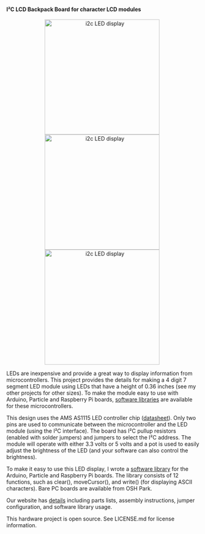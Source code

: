 #### I²C LCD Backpack Board for character LCD modules

<div style="text-align: center;">
<div style="display: inline-block; margin-right: 5px;">
<img  src="http://wht.io/wp-content/uploads/projects/i2c-7-segment-led-dot36inch/i2c-7-segment-led-dot36inch-seeeduino.jpg" alt="i2c LED display" width="300" height="300" />
</div>
</div>

<div style="text-align: center;">
<div style="display: inline-block; margin-right: 5px;">
<img  src="http://wht.io/wp-content/uploads/projects/i2c-7-segment-led-dot36inch/i2c-7-segment-led-dot36inch-front.jpg" alt="i2c LED display" width="300" height="300" />
</div>
</div>

<div style="text-align: center;">
<div style="display: inline-block; margin-right: 5px;">
<img  src="http://wht.io/wp-content/uploads/projects/i2c-7-segment-led-dot36inch/i2c-7-segment-led-dot36inch-back.jpg" alt="i2c LED display" width="300" height="300" />
</div>
</div>

LEDs are inexpensive and provide a great way to display information from microcontrollers. This project provides the details for making a 4 digit 7 segment LED module using LEDs that have a height of 0.36 inches (see my other projects for other sizes). To make the module easy to use with Arduino, Particle and Raspberry Pi boards, [software libraries](http://wht.io/portfolio/i2c-7-segment-led-library) are available for these microcontrollers.

This design uses the AMS AS1115 LED controller chip ([datasheet](http://ams.com/eng/content/download/18430/343782/15670)). Only two pins are used to communicate between the microcontroller and the LED module (using the I²C interface). The board has I²C pullup resistors (enabled with solder jumpers) and jumpers to select the I²C address. The module will operate with either 3.3 volts or 5 volts and a pot is used to easily adjust the brightness of the LED (and your software can also control the brightness).

To make it easy to use this LED display, I wrote a [software library](http://wht.io/portfolio/i2c-7-segment-led-library) for the Arduino, Particle and Raspberry Pi boards. The library consists of 12 functions, such as clear(), moveCursor(), and write() (for displaying ASCII characters). 
Bare PC boards are available from OSH Park.

Our website has [details](http://wht.io/portfolio/i2c-7-segment-led-dot36inch/) including parts lists, assembly instructions, jumper configuration, and software library usage.

This hardware project is open source. See LICENSE.md for license information.
